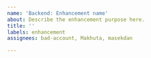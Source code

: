 ```yaml
---
name: 'Backend: Enhancement name'
about: Describe the enhancement purpose here.
title: ''
labels: enhancement
assignees: bad-account, Makhuta, masekdan

---
```


<!--
Describe, prefferably in high description the enhancement/what needs to be done
-->
